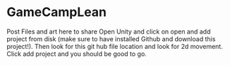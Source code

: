 # GameCampLean
Post Files and art here to share
Open Unity and click on open and add project from disk (make sure to have installed Github and download this project!). 
Then look for this git hub file location and look for 2d movement. Click add project and you should be good to go.

